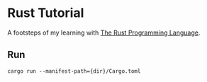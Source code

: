 # Rust Tutorial

A footsteps of my learning with [The Rust Programming Language](https://doc.rust-lang.org/book/).

## Run

```
cargo run --manifest-path={dir}/Cargo.toml
```
